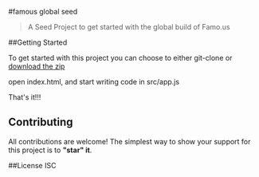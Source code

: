 #famous global seed
> A Seed Project to get started with the global build of Famo.us

##Getting Started

To get started with this project you can choose to either git-clone or [download the zip](https://github.com/Famous/famous-global-seed/archive/master.zip)

open index.html, and start writing code in src/app.js

That's it!!!

## Contributing
All contributions are welcome! The simplest way to show your support for this project is to **"star" it**.

##License
ISC
